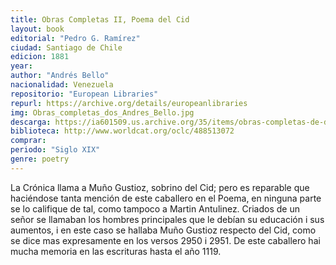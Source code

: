 ```yaml
---
title: Obras Completas II, Poema del Cid
layout: book
editorial: "Pedro G. Ramírez"
ciudad: Santiago de Chile	
edicion: 1881
year: 
author: "Andrés Bello"
nacionalidad: Venezuela
repositorio: "European Libraries"
repurl: https://archive.org/details/europeanlibraries
img: Obras_completas_dos_Andres_Bello.jpg 
descarga: https://ia601509.us.archive.org/35/items/obras-completas-de-don-andres-bello/Obras%20completas%20de%20don%20Andr%C3%A9s%20Bello.pdf
biblioteca: http://www.worldcat.org/oclc/488513072
comprar: 
periodo: "Siglo XIX"
genre: poetry
---
```

 

La Crónica llama a Muño Gustioz, sobrino del Cid; pero es reparable que haciéndose tanta mención de este caballero en el Poema, en ninguna parte se lo califique de tal, como tampoco a Martin Antulinez. Criados de un señor se llamaban los hombres principales que le debían su educación i sus aumentos, i en este caso se hallaba Muño Gustioz respecto del Cid, como se dice mas expresamente en los versos 2950 i 2951. De este caballero hai mucha memoria en las escrituras hasta el año 1119.
